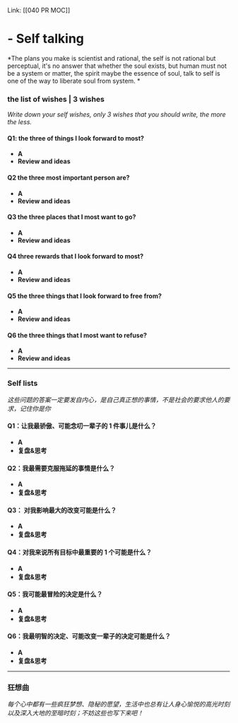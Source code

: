 Link: [[040 PR MOC]]

#  - Self talking

*The plans you make is scientist and rational, the self is not rational but perceptual, it's no answer that whether the soul exists, but human must not be a system or matter, the spirit maybe the essence of soul, talk to self is one of the way to liberate soul from system. *

### the list of wishes | 3 wishes 
*Write down your self wishes, only 3 wishes that you should write, the more the less.*

#### Q1: the three of things I look forward to most?
- **A**
- **Review and ideas**

#### Q2 the three most important person are? 
- **A**
- **Review and ideas**

#### Q3 the three places that I most want to go?
- **A**
- **Review and ideas**

#### Q4 three rewards that I look forward to most? 
- **A**
- **Review and ideas**

#### Q5 the three things that I look forward to free from?
- **A**
- **Review and ideas**

#### Q6 the three things that I most want to refuse?
- **A**
- **Review and ideas**


---

### Self lists
*这些问题的答案一定要发自内心，是自己真正想的事情，不是社会的要求他人的要求，记住你是你*
#### Q1：让我最骄傲、可能念叨一辈子的 1 件事儿是什么？
- **A**
- **复盘&思考**

#### Q2：我最需要克服拖延的事情是什么？
- **A**
- **复盘&思考**

#### Q3： 对我影响最大的改变可能是什么？
- **A**
- **复盘&思考**

#### Q4：对我来说所有目标中最重要的 1 个可能是什么？
- **A**
- **复盘&思考**

#### Q5：我可能最冒险的决定是什么？
- **A**
- **复盘&思考**

#### Q6：我最明智的决定、可能改变一辈子的决定可能是什么？
- **A**
- **复盘&思考**

---

### 狂想曲
*每个心中都有一些疯狂梦想、隐秘的愿望，生活中也总有让人身心愉悦的高光时刻以及深入大地的至暗时刻；不妨这些也写下来吧！*
